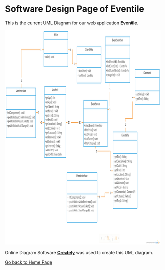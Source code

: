 # Software Design Page of Eventile

This is the current UML Diagram for our web application **Eventile**.

<img src="Images/Eventile UML.png" alt="Example Logo" style="width:1000px; height:700px;">

Online Diagram Software [**Creately**](https://creately.com/) was used to create this UML diagram.

[Go back to Home Page](../README.md)